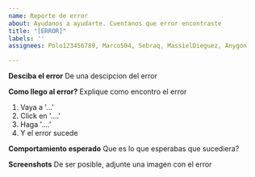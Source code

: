 ```yaml
---
name: Reporte de error
about: Ayudanos a ayudarte. Cuentanos que error encontraste
title: "[ERROR]"
labels: ''
assignees: Polo123456789, Marco504, Sebraq, MassielDieguez, Anygon

---
```


**Desciba el error**
De una descipcion del error

**Como llego al error?**
Explique como encontro el error
1. Vaya a  '...'
2. Click en  '....'
3. Haga '....'
4. Y el error sucede

**Comportamiento esperado**
Que es lo que esperabas que sucediera?

**Screenshots**
De ser posible, adjunte una imagen con el error
